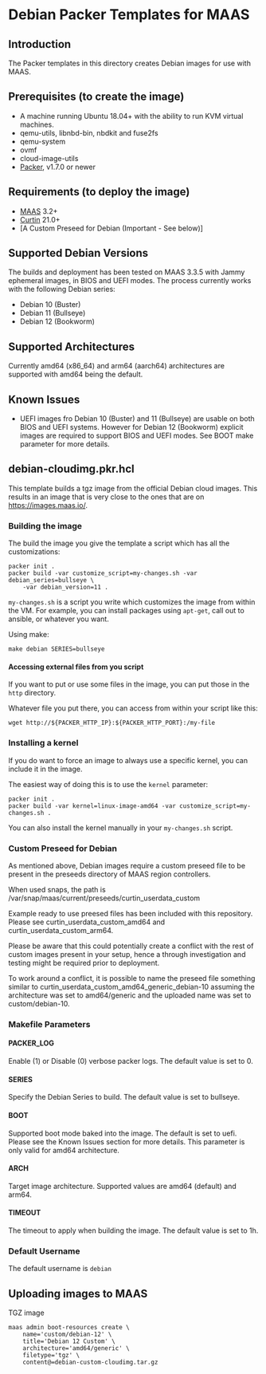 # Debian Packer Templates for MAAS

## Introduction

The Packer templates in this directory creates Debian images for use with MAAS.

## Prerequisites (to create the image)

* A machine running Ubuntu 18.04+ with the ability to run KVM virtual machines.
* qemu-utils, libnbd-bin, nbdkit and fuse2fs
* qemu-system
* ovmf
* cloud-image-utils
* [Packer](https://www.packer.io/intro/getting-started/install.html), v1.7.0 or newer

## Requirements (to deploy the image)

* [MAAS](https://maas.io) 3.2+
* [Curtin](https://launchpad.net/curtin) 21.0+
* [A Custom Preseed for Debian (Important - See below)]

## Supported Debian Versions

The builds and deployment has been tested on MAAS 3.3.5 with Jammy ephemeral images,
in BIOS and UEFI modes. The process currently works with the following Debian series:

* Debian 10 (Buster)
* Debian 11 (Bullseye)
* Debian 12 (Bookworm)

## Supported Architectures

Currently amd64 (x86_64) and arm64 (aarch64) architectures are supported with amd64
being the default.

## Known Issues

* UEFI images fro Debian 10 (Buster) and 11 (Bullseye) are usable on both BIOS and 
UEFI systems. However for Debian 12 (Bookworm) explicit images are required to
support BIOS and UEFI modes. See BOOT make parameter for more details.


## debian-cloudimg.pkr.hcl

This template builds a tgz image from the official Debian cloud images. This
results in an image that is very close to the ones that are on
<https://images.maas.io/>.

### Building the image

The build the image you give the template a script which has all the
customizations:

```shell
packer init .
packer build -var customize_script=my-changes.sh -var debian_series=bullseye \
    -var debian_version=11 .
```

`my-changes.sh` is a script you write which customizes the image from within
the VM. For example, you can install packages using `apt-get`, call out to
ansible, or whatever you want.

Using make:

```shell
make debian SERIES=bullseye
```

#### Accessing external files from you script

If you want to put or use some files in the image, you can put those in the `http` directory.

Whatever file you put there, you can access from within your script like this:

```shell
wget http://${PACKER_HTTP_IP}:${PACKER_HTTP_PORT}:/my-file
```

### Installing a kernel

If you do want to force an image to always use a specific kernel, you can
include it in the image.

The easiest way of doing this is to use the `kernel` parameter:

```shell
packer init .
packer build -var kernel=linux-image-amd64 -var customize_script=my-changes.sh .
```

You can also install the kernel manually in your `my-changes.sh` script.

### Custom Preseed for Debian

As mentioned above, Debian images require a custom preseed file to be present in the
preseeds directory of MAAS region controllers. 

When used snaps, the path is /var/snap/maas/current/preseeds/curtin_userdata_custom

Example ready to use preesed files has been included with this repository. Please
see curtin_userdata_custom_amd64 and curtin_userdata_custom_arm64.

Please be aware that this could potentially create a conflict with the rest of custom
images present in your setup, hence a through investigation and testing might be
required prior to deployment.

To work around a conflict, it is possible to name the preseed file something similar to
curtin_userdata_custom_amd64_generic_debian-10 assuming the architecture was set to
amd64/generic and the uploaded name was set to custom/debian-10.

### Makefile Parameters

#### PACKER_LOG

Enable (1) or Disable (0) verbose packer logs. The default value is set to 0.

#### SERIES

Specify the Debian Series to build. The default value is set to bullseye.

#### BOOT

Supported boot mode baked into the image. The default is set to uefi. Please
see the Known Issues section for more details. This parameter is only valid 
for amd64 architecture.

#### ARCH

Target image architecture. Supported values are amd64 (default) and arm64.

#### TIMEOUT

The timeout to apply when building the image. The default value is set to 1h.

### Default Username

The default username is ```debian```

## Uploading images to MAAS

TGZ image

```shell
maas admin boot-resources create \
    name='custom/debian-12' \
    title='Debian 12 Custom' \
    architecture='amd64/generic' \
    filetype='tgz' \
    content@=debian-custom-cloudimg.tar.gz
```
